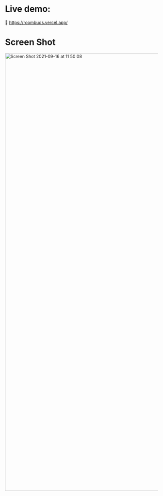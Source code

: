 # Live demo: 
🚀 https://roombuds.vercel.app/

# Screen Shot
<img width="1436" alt="Screen Shot 2021-09-16 at 11 50 08" src="https://user-images.githubusercontent.com/74335400/133551381-fa686778-2fa0-4ce8-b56a-d4192c4957a4.png">

